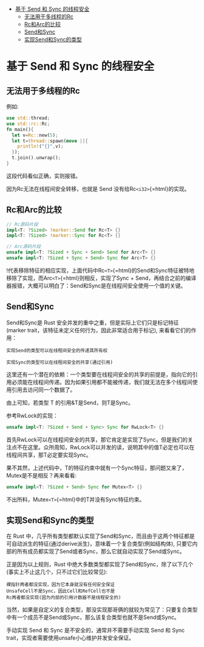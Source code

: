 -   [基于 Send 和 Sync
    的线程安全](#基于-send-和-sync-的线程安全)
    -   [无法用于多线程的Rc](#无法用于多线程的rc)
    -   [Rc和Arc的比较](#rc和arc的比较)
    -   [Send和Sync](#send和sync)
    -   [实现Send和Sync的类型](#实现send和sync的类型)

# 基于 Send 和 Sync 的线程安全

## 无法用于多线程的Rc

例如:

``` rs
use std::thread;
use std::rc::Rc;
fn main(){
  let v=Rc::new(5);
  let t=thread::spawn(move ||{
    println!("{}",v);
  });
  t.join().unwrap();
}
```

这段代码看似正确，实则报错。

因为Rc无法在线程间安全转移，也就是 Send 没有给Rc`<i32>`{=html}的实现。

## Rc和Arc的比较

``` rs
// Rc源码片段
impl<T: ?Sized> !marker::Send for Rc<T> {}
impl<T: ?Sized> !marker::Sync for Rc<T> {}

// Arc源码片段
unsafe impl<T: ?Sized + Sync + Send> Send for Arc<T> {}
unsafe impl<T: ?Sized + Sync + Send> Sync for Arc<T> {}
```

!代表移除特征的相应实现，上面代码中Rc`<T>`{=html}的Send和Sync特征被特地移除了实现，而Arc`<T>`{=html}则相反，实现了Sync +
Send，再结合之前的编译器报错，大概可以明白了：Send和Sync是在线程间安全使用一个值的关键。

## Send和Sync

Send和Sync是 Rust 安全并发的重中之重，但是实际上它们只是标记特征(marker
trait，该特征未定义任何行为，因此非常适合用于标记), 来看看它们的作用：

    实现Send的类型可以在线程间安全的传递其所有权

    实现Sync的类型可以在线程间安全的共享(通过引用)

这里还有一个潜在的依赖：一个类型要在线程间安全的共享的前提是，指向它的引用必须能在线程间传递。因为如果引用都不能被传递，我们就无法在多个线程间使用引用去访问同一个数据了。

由上可知，若类型 T 的引用&T是Send，则T是Sync。

参考RwLock的实现：

``` rs
unsafe impl<T: ?Sized + Send + Sync> Sync for RwLock<T> {}
```

首先RwLock可以在线程间安全的共享，那它肯定是实现了Sync，但是我们的关注点不在这里。众所周知，RwLock可以并发的读，说明其中的值T必定也可以在线程间共享，那T必定要实现Sync。

果不其然，上述代码中，T的特征约束中就有一个Sync特征，那问题又来了，Mutex是不是相反？再来看看:

``` rs
unsafe impl<T: ?Sized + Send> Sync for Mutex<T> {}
```

不出所料，Mutex`<T>`{=html}中的T并没有Sync特征约束。

## 实现Send和Sync的类型

在 Rust
中，几乎所有类型都默认实现了Send和Sync，而且由于这两个特征都是可自动派生的特征(通过derive派生)，意味着一个复合类型(例如结构体),
只要它内部的所有成员都实现了Send或者Sync，那么它就自动实现了Send或Sync。

正是因为以上规则，Rust
中绝大多数类型都实现了Send和Sync，除了以下几个(事实上不止这几个，只不过它们比较常见):

    裸指针两者都没实现，因为它本身就没有任何安全保证
    UnsafeCell不是Sync，因此Cell和RefCell也不是
    Rc两者都没实现(因为内部的引用计数器不是线程安全的)

当然，如果是自定义的复合类型，那没实现那哥俩的就较为常见了：只要复合类型中有一个成员不是Send或Sync，那么该复合类型也就不是Send或Sync。

手动实现 Send 和 Sync 是不安全的，通常并不需要手动实现 Send 和 Sync
trait，实现者需要使用unsafe小心维护并发安全保证。
